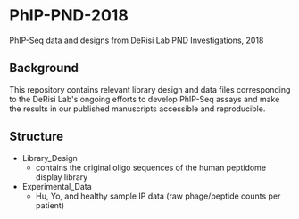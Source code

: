 # PhIP-PND-2018
PhIP-Seq data and designs from DeRisi Lab PND Investigations, 2018


## Background
This repository contains relevant library design and data files corresponding to the DeRisi Lab's ongoing efforts to develop PhIP-Seq assays and make the results in our published manuscripts accessible and reproducible. 

## Structure

  - Library_Design 
    - contains the original oligo sequences of the human peptidome display library
  - Experimental_Data
    - Hu, Yo, and healthy sample IP data (raw phage/peptide counts per patient)
